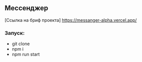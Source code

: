 ## Мессенджер
[Ссылка на бриф проекта] https://messanger-alpha.vercel.app/

### Запуск:
- git clone
- npm i
- npm run start



